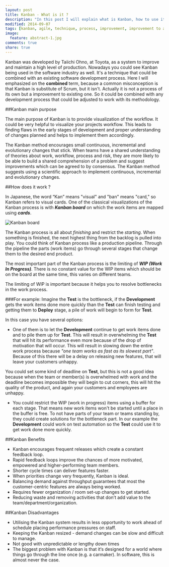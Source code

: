 ```yaml
---
layout: post
title: Kanban - What is it ?
description: "In this post I will explain what is Kanban, how to use it, what are its benefits and what are its disadvantages"
modified: 2014-09-07
tags: [kanban, agile, technique, process, improvement, improvement to agile, improvement to scrum, kanban board, kanban advantages, kanban disadvantages, what is kanban]
image:
  feature: abstract-1.jpg
comments: true
share: true
---
```


Kanban was developed by Taiichi Ohno, at Toyota, as a system to improve and maintain a high level of production. Nowadays you could see Kanban being used in the software industry as well. It's a technique that could be combined with an existing software development process. Here I will emphasized on the **combined** term,	because a common misconception is that Kanban is substitute of Scrum, but it isn't. Actually it is not a process of its own but a improvement to existing one. So it could be combined with any development process that could be adjusted to work with its methodology.

##Kanban main purpose

The main purpose of Kanban is to provide visualization of the workflow. It could be very helpful to visualize your projects workflow. This leads to finding flaws in the early stages of development and proper understanding of changes planned and helps to implement them accordingly.

The Kanban method encourages small continuous, incremental and evolutionary changes that stick. When teams have a shared understanding of theories about work, workflow, process and risk, they are more likely to be able to build a shared comprehension of a problem and suggest improvements which can be agreed to by consensus. The Kanban method suggests using a scientific approach to implement continuous, incremental and evolutionary changes.

##How does it work ?

In Japanese, the word “Kan” means "visual" and "ban" means "card," so Kanban refers to visual cards. One of the classical visualizations of the Kanban process is with ***Kanban board*** on which the work items are mapped using ***cards***.

![Kanban board]({{site.url}}/images/kanban-board-1.png)

The Kanban process is all about *finishing* and restrict the *starting*. When something is finished, the next highest thing from the backlog is pulled into play. You could think of Kanban process like a production pipeline. Through the pipeline the parts (work items) go through several stages that change them to the desired end product.

The most important part of the Kanban process is the limiting of ***WIP (Work In Progress)***. There is no constant value for the WIP items which should be on the board at the same time, this varies on different teams.

The limiting of WIP is important because it helps you to resolve bottlenecks in the work process. 

###For example:
Imagine the **Test** is the bottleneck, if the **Development** gets the work items done more quickly than the **Test** can finish testing and getting them to **Deploy** stage, a pile of work will begin to form for **Test**. 

In this case you have several options:

* One of them is to let the **Development** continue to get work items done and to pile them up for **Test**. This will result in overwhelming the **Test** that will hit its performance even more because of the drop of motivation that will occur. This will result in slowing down the entire work process because *"one team works as fast as its slowest part"*. Because of this there will be a delay on releasing new features, that will leave your customers unhappy.

You could set some kind of deadline on **Test**, but this is not a good idea because when the team or member(s) is overwhelmed with work and the deadline becomes impossible they will begin to cut corners, this will hit the quality of the product, and again your customers and employees are unhappy.

* You could restrict the WIP (work in progress) items using a buffer for each stage. That means new work items won't be started until a place in the buffer is free. To not have parts of your team or teams standing by, they could create solutions for the bottleneck part. In our example the **Development** could work on test automation so the **Test** could use it to get work done more quickly.

##Kanban Benefits

* Kanban encourages frequent releases which create a constant feedback loop. 
* Rapid feedback loops improve the chances of more motivated, empowered and higher-performing team members.
* Shorter cycle times can deliver features faster.
* When priorities change very frequently, Kanban is ideal.
* Balancing demand against throughput guarantees that most the customer-centric features are always being worked.
* Requires fewer organization / room set-up changes to get started.
* Reducing waste and removing activities that don’t add value to the team/department/organization.

##Kanban Disadvantages

* Utilising the Kanban system results in less opportunity to work ahead of schedule placing performance pressures on staff.
* Keeping the Kanban resized - demand changes can be slow and difficult to manage.
* Not good with unpredictable or lengthy down times	
* The biggest problem with Kanban is that it‘s designed for a world where things go through the line once (e.g. a carmaker). In software, this is almost never the case. 